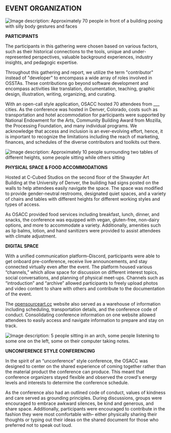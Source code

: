 ## EVENT ORGANIZATION

![Image description: Approximately 70 people in front of a building posing with silly body gestures and faces](../0-images/group-silly.jpeg)

**PARTICIPANTS**

The participants in this gathering were chosen based on various factors, such as their historical connections to the tools, unique and under-represented perspectives, valuable background experiences, industry insights, and pedagogic expertise.

Throughout this gathering and report, we utilize the term "contributor" instead of "developer" to encompass a wide array of roles involved in OSSTAs. These contributions go beyond software development and encompass activities like translation, documentation, teaching, graphic design, illustration, writing, organizing, and curating. 

With an open-call style application, OSACC hosted 70 attendees from ___ cities. As the conference was hosted in Denver, Colorado, costs such as transportation and hotel accommodation for participants were supported by National Endowment for the Arts, Community Building Award from Mozilla, the Processing Foundation, and many individual programs. We acknowledge that access and inclusion is an ever-evolving effort, hence, it is important to recognize the limitations including the reach of marketing, finances, and schedules of the diverse contributors and toolkits out there.

![Image description: Approximately 10 people surrounding two tables of different heights, some people sitting while others sitting](../0-images/seating.jpeg)

**PHYSICAL SPACE & FOOD ACCOMMODATIONS**

Hosted at C-Cubed Studios on the second floor of the Shwayder Art Building at the University of Denver, the building had signs posted on the walls to help attendees easily navigate the space. The space was modified to provide gender-neutral restrooms, designated quiet spaces, and a variety of chairs and tables with different heights for different working styles and types of access.

As OSACC provided food services including breakfast, lunch, dinner, and snacks, the conference was equipped with vegan, gluten-free, non-dairy options, and more to accommodate a variety. Additionally, amenities such as lip balms, lotion, and hand sanitizers were provided to assist attendees with climate adjustment.

**DIGITAL SPACE**

With a unified communication platform–Discord, participants were able to get onboard pre-conference, receive live announcements, and stay connected virtually even after the event. The platform housed various “channels,” which allow space for discussion on different interest topics, social conversations, and planning of physical meet-ups. Channels such as “introduction” and “archive” allowed participants to freely upload photos and video content to share with others and contribute to the documentation of the event.

The [opensourceart.cc](https://opensourceart.cc) website also served as a warehouse of information including scheduling, transportation details, and the conference code of conduct. Consolidating conference information on one website allowed attendees to easily access and navigate information to prepare and stay on track.

![Image description: 5 people sitting in an arch, some people listening to some one on the left, some on their computer taking notes.](../0-images/unconference1.jpeg)


**UNCONFERENCE STYLE CONFERENCING**

In the spirit of an “unconference” style conference, the OSACC was designed to center on the shared experience of coming together rather than the material product the conference can produce. This meant that conference organizers stayed flexible and observed the crowd's energy levels and interests to determine the conference schedule.

As the conference also had an outlined code of conduct, values of kindness and care served as grounding principles. During discussions, groups were encouraged to embrace awkward silences, be kind and generous, and share space. Additionally, participants were encouraged to contribute in the fashion they were most comfortable with– either physically sharing their thoughts or typing out their ideas on the shared document for those who preferred not to speak out loud. 
